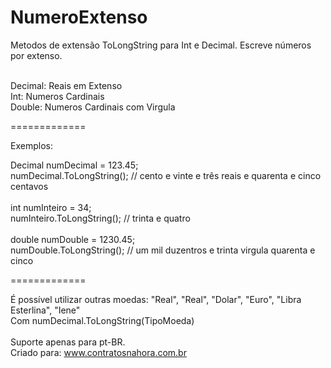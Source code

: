 NumeroExtenso
=============

Metodos de extensão ToLongString para Int e Decimal. Escreve números por extenso.<br />
<br />

Decimal: Reais em Extenso <br />
Int: Numeros Cardinais<br />
Double: Numeros Cardinais com Virgula<br />

=============

Exemplos:

Decimal numDecimal = 123.45;<br />
numDecimal.ToLongString(); // cento e vinte e três reais e quarenta e cinco centavos<br />
<br />
int numInteiro = 34;<br />
numInteiro.ToLongString(); // trinta e quatro<br />
<br />
double numDouble = 1230.45;<br />
numDouble.ToLongString(); // um mil duzentros e trinta virgula quarenta e cinco<br />

=============

É possível utilizar outras moedas: "Real", "Real", "Dolar", "Euro", "Libra Esterlina", "Iene"<br />
Com numDecimal.ToLongString(TipoMoeda)<br />
<br />
Suporte apenas para pt-BR.<br />
Criado para: www.contratosnahora.com.br<br />
